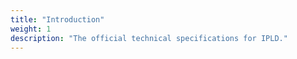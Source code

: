 ```yaml
---
title: "Introduction"
weight: 1
description: "The official technical specifications for IPLD."
---
```

